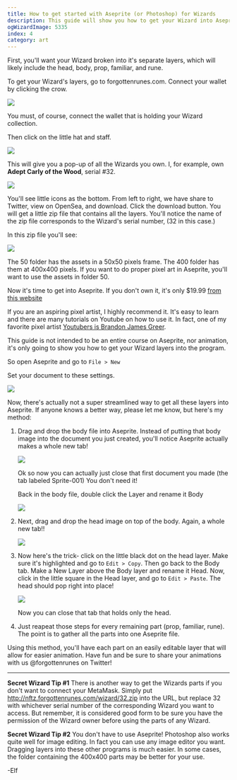 ```yaml
---
title: How to get started with Aseprite (or Photoshop) for Wizards
description: This guide will show you how to get your Wizard into Aseprite to use for art remixes, animation, or anything Aseprite will allow you to do.
ogWizardImage: 5335
index: 4
category: art
---
```


First, you'll want your Wizard broken into it's separate layers, which will likely include the head, body, prop, familiar, and rune.

To get your Wizard's layers, go to forgottenrunes.com. Connect your wallet by clicking the crow.

![](https://i.imgur.com/Mm2nFNW.png)

You must, of course, connect the wallet that is holding your Wizard collection.

Then click on the little hat and staff.

![](https://i.imgur.com/6kUQgED.png)

This will give you a pop-up of all the Wizards you own. I, for example, own **Adept Carly of the Wood**, serial #32.

![](https://i.imgur.com/8dIDwkv.png)

You'll see little icons as the bottom. From left to right, we have share to Twitter, view on OpenSea, and download. Click the download button. You will get a little zip file that contains all the layers. You'll notice the name of the zip file corresponds to the Wizard's serial number, (32 in this case.)

In this zip file you'll see:

![](https://i.imgur.com/wPjxtXu.png)

The 50 folder has the assets in a 50x50 pixels frame. The 400 folder has them at 400x400 pixels. If you want to do proper pixel art in Aseprite, you'll want to use the assets in folder 50.

Now it's time to get into Aseprite. If you don't own it, it's only $19.99 [from this website](https://www.aseprite.org)

If you are an aspiring pixel artist, I highly recommend it. It's easy to learn and there are many tutorials on Youtube on how to use it. In fact, one of my favorite pixel artist [Youtubers is Brandon James Greer](https://www.youtube.com/c/BJGpixel/videos).

This guide is not intended to be an entire course on Aseprite, nor animation, it's only going to show you how to get your Wizard layers into the program.

So open Aseprite and go to `File > New`

Set your document to these settings.

![](https://i.imgur.com/37Bi6pp.png)

Now, there's actually not a super streamlined way to get all these layers into Aseprite. If anyone knows a better way, please let me know, but here's my method:

1. Drag and drop the body file into Aseprite. Instead of putting that body image into the document you just created, you'll notice Aseprite actually makes a whole new tab!

   ![](https://i.imgur.com/iBsrNm0.png)

   Ok so now you can actually just close that first document you made (the tab labeled Sprite-001) You don't need it!

   Back in the body file, double click the Layer and rename it Body

   ![](https://i.imgur.com/YmwUlxA.png)

2. Next, drag and drop the head image on top of the body. Again, a whole new tab!!

   ![](https://i.imgur.com/kxKZthO.png)

3. Now here's the trick- click on the little black dot on the head layer. Make sure it's highlighted and go to `Edit > Copy`. Then go back to the Body tab. Make a New Layer above the Body layer and rename it Head. Now, click in the little square in the Head layer, and go to `Edit > Paste`. The head should pop right into place!

   ![](https://i.imgur.com/ID8us8V.png)

   Now you can close that tab that holds only the head.

4. Just reapeat those steps for every remaining part (prop, familiar, rune). The point is to gather all the parts into one Aseprite file.

Using this method, you'll have each part on an easily editable layer that will allow for easier animation. Have fun and be sure to share your animations with us @forgottenrunes on Twitter!

---

**Secret Wizard Tip #1**
There is another way to get the Wizards parts if you don't want to connect your MetaMask. Simply put http://nftz.forgottenrunes.com/wizard/32.zip into the URL, but replace 32 with whichever serial number of the corresponding Wizard you want to access. But remember, it is considered good form to be sure you have the permission of the Wizard owner before using the parts of any Wizard.

**Secret Wizard Tip #2**
You don't have to use Aseprite! Photoshop also works quite well for image editing. In fact you can use any image editor you want. Dragging layers into these other programs is much easier. In some cases, the folder containing the 400x400 parts may be better for your use.

-Elf
